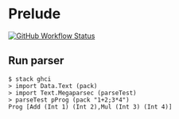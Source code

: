 # Prelude

[![GitHub Workflow Status](https://img.shields.io/github/workflow/status/ksrky/paff/Haskell%20CI)](https://github.com/ksrky/prelude/actions/workflows/haskell.yml)

## Run parser
```command
$ stack ghci
> import Data.Text (pack)
> import Text.Megaparsec (parseTest)
> parseTest pProg (pack "1+2;3*4")
Prog [Add (Int 1) (Int 2),Mul (Int 3) (Int 4)]
```